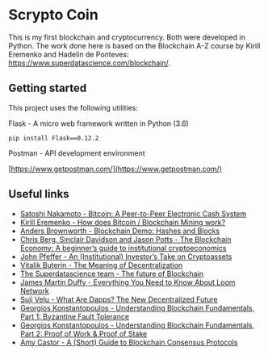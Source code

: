 # Scrypto Coin
This is my first blockchain and cryptocurrency. Both were developed in Python.
The work done here is based on the Blockchain A-Z course by Kirill Eremenko and Hadelin de Ponteves:
https://www.superdatascience.com/blockchain/.


## Getting started
This project uses the following utilities:

Flask - A micro web framework written in Python (3.6)
```
pip install Flask==0.12.2
```

Postman - API development environment

[https://www.getpostman.com/](https://www.getpostman.com/)


## Useful links

- [Satoshi Nakamoto - Bitcoin: A Peer-to-Peer Electronic Cash System](https://bitcoin.org/bitcoin.pdf)
- [Kirill Eremenko - How does Bitcoin / Blockchain Mining work?](https://medium.com/swlh/how-does-bitcoin-blockchain-mining-work-36db1c5cb55d)
- [Anders Brownworth - Blockchain Demo: Hashes and Blocks](https://tools.superdatascience.com/blockchain/block)
- [Chris Berg, Sinclair Davidson and Jason Potts - The Blockchain Economy: A beginner’s guide to institutional cryptoeconomics](https://medium.com/cryptoeconomics-australia/the-blockchain-economy-a-beginners-guide-to-institutional-cryptoeconomics-64bf2f2beec4)
- [John Pfeffer - An (Institutional) Investor’s Take on Cryptoassets](https://medium.com/john-pfeffer/an-institutional-investors-take-on-cryptoassets-690421158904)
- [Vitalik Buterin - The Meaning of Decentralization](https://medium.com/@VitalikButerin/the-meaning-of-decentralization-a0c92b76a274)
- [The Superdatascience team - The future of Blockchain](https://www.superdatascience.com/the-future-of-blockchain/)
- [James Martin Duffy - Everything You Need to Know About Loom Network](https://medium.com/loom-network/everything-you-need-to-know-about-loom-network-all-in-one-place-updated-regularly-64742bd839fe)
- [Suji Velu - What Are Dapps? The New Decentralized Future](https://blockgeeks.com/guides/dapps/)
- [Georgios Konstantopoulos - Understanding Blockchain Fundamentals, Part 1: Byzantine Fault Tolerance](https://medium.com/loom-network/understanding-blockchain-fundamentals-part-1-byzantine-fault-tolerance-245f46fe8419)
- [Georgios Konstantopoulos - Understanding Blockchain Fundamentals, Part 2: Proof of Work & Proof of Stake](https://medium.com/loom-network/understanding-blockchain-fundamentals-part-2-proof-of-work-proof-of-stake-b6ae907c7edb)
- [Amy Castor - A (Short) Guide to Blockchain Consensus Protocols](https://www.coindesk.com/short-guide-blockchain-consensus-protocols/)